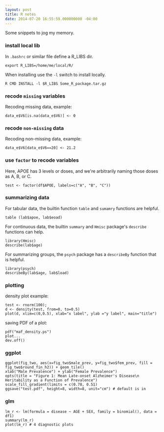 ```yaml
---
layout: post
title: R notes
date: 2014-07-20 16:55:59.000000000 -04:00
---
```


Some snippets to jog my memory.

### install local lib

In `.bashrc` or similar file define a R_LIBS dir.

    export R_LIBS=/home/me/local/R/

When installing use the `-l` switch to install locally.

    R CMD INSTALL -l $R_LIBS Some_R_package.tar.gz

### recode `missing` variables

Recoding missing data, example:

    data_e$V6[is.na(data_e$V6)] <- 0

### recode `non-missing` data

Recoding non-missing data, example:

    data_e$V6[data_e$V6==20] <- 21.2

### use `factor` to recode variables

Here, APOE has 3 levels or doses, and we're arbitrarily naming those doses as A, B, or C.

    test <- factor(df$APOE, labels=c("A", "B", "C"))

### summarizing data

For tabular data, the builtin function `table` and `sumamry` functions are
helpful.

    table (lab$apoe, lab$eoad)

For continuous data, the builtin `summary` and `Hmisc` package's `describe`
functions can help.

    library(Hmisc)
    describe(lab$age)

For summarizing groups, the `psych` package has a `describeBy` function that is
helpful.

    library(psych)
    describeBy(lab$age, lab$load)

### plotting

density plot example:

    test <- rnorm(100);
    d <- density(test, from=0, to=0.5)
    plot(d, xlim=c(0,0.5), xlab="x label", ylab ="y label", main="title")

saving PDF of a plot:

    pdf("maf_density.ps")
    plot...
    dev.off()

### ggplot

    ggplot(fig_two, aes(x=fig_two$male_prev, y=fig_two$fem_prev, fill = fig_two$round_fin_h2)) + geom_tile()
    xlab("Male Prevalence") + ylab("Female Prevalence")
    opts(title = "Figure 1: Mean Late-onset Alzheimer's Disease\n Heritability as a Function of Prevalence")
    scale_fill_gradient(limits = c(0.78, 0.51)
    ggsave("test.pdf", height=8, width=8, unit="cm") # default is in

### glm

    lm_r <- lm(formula = disease ~ AGE + SEX, family = binomial(), data = df1)
    summary(lm_r)
    plot(lm_r) # 4 diagnostic plots
